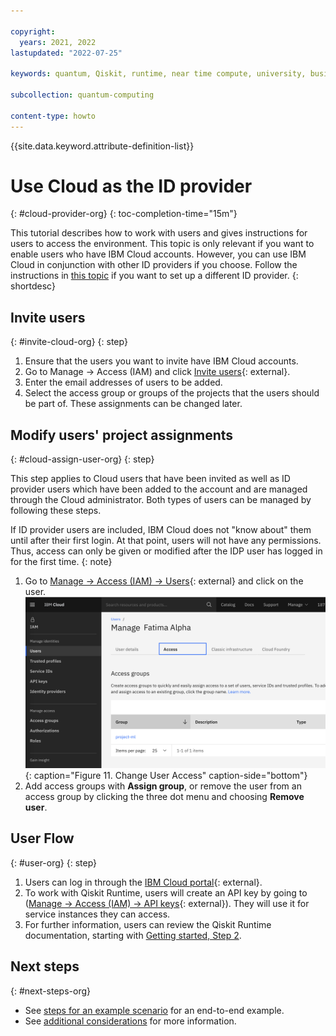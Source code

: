 ```yaml
---

copyright:
  years: 2021, 2022
lastupdated: "2022-07-25"

keywords: quantum, Qiskit, runtime, near time compute, university, business, organization

subcollection: quantum-computing

content-type: howto
---
```


{{site.data.keyword.attribute-definition-list}}


# Use Cloud as the ID provider
{: #cloud-provider-org}
{: toc-completion-time="15m"}

This tutorial describes how to work with users and gives instructions for users to access the environment.  This topic is only relevant if you want to enable users who have IBM Cloud accounts. However, you can use IBM Cloud in conjunction with other ID providers if you choose. Follow the instructions in [this topic](/docs/quantum-computing?topic=quantum-computing-appid-org) if you want to set up a different ID provider.
{: shortdesc}

## Invite users
{: #invite-cloud-org}
{: step}

1. Ensure that the users you want to invite have IBM Cloud accounts.
2. Go to Manage → Access (IAM) and click [Invite users](https://cloud.ibm.com/iam/users/invite_users){: external}.
3. Enter the email addresses of users to be added.
4. Select the access group or groups of the projects that the users should be part of. These assignments can be changed later.

## Modify users' project assignments
{: #cloud-assign-user-org}
{: step}

This step applies to Cloud users that have been invited as well as ID provider users which have been added to the account and are managed through the Cloud administrator. Both types of users can be managed by following these steps.

If ID provider users are included, IBM Cloud does not "know about" them until after their first login. At that point, users will not have any permissions.  Thus, access can only be given or modified after the IDP user has logged in for the first time.
{: note}

1. Go to [Manage → Access (IAM) → Users](https://cloud.ibm.com/iam/users){: external} and click on the user.
   ![Change User Access](images/org-guide-manage-user.png "Change User Access"){: caption="Figure 11. Change User Access" caption-side="bottom"}
2. Add access groups with **Assign group**, or remove the user from an access group by clicking the three dot menu and choosing **Remove user**.

## User Flow
{: #user-org}
{: step}

1. Users can log in through the [IBM Cloud portal](https://cloud.ibm.com/){: external}.
2. To work with Qiskit Runtime, users will create an API key by going to ([Manage → Access (IAM) → API keys](https://cloud.ibm.com/iam/apikeys){: external}).  They will use it for service instances they can access.
3. For further information, users can review the Qiskit Runtime documentation, starting with [Getting started, Step 2](/docs/quantum-computing?topic=quantum-computing-quickstart#install-packages).

## Next steps
{: #next-steps-org}

- See [steps for an example scenario](/docs/quantum-computing?topic=quantum-computing-quickstart-org#steps-org) for an end-to-end example.
- See [additional considerations](/docs/quantum-computing?topic=quantum-computing-quickstart-org#steps-org#considerations-org) for more information.
